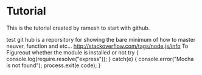 # Tutorial
This is the tutorial created by ramesh to start with github.

test git hub is a reporsitory for showing the bare minimum of how to master neuver, function and etc...
http://stackoverflow.com/tags/node.js/info
To Figureout whether the module is installed or not
try {
    console.log(require.resolve("express"));
} catch(e) {
    console.error("Mocha is not found");
    process.exit(e.code);
}